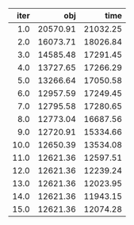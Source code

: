 |   iter |        obj |       time |
| ------:| ----------:| ----------:|
|  $1.0$ | $20570.91$ | $21032.25$ |
|  $2.0$ | $16073.71$ | $18026.84$ |
|  $3.0$ | $14585.48$ | $17291.45$ |
|  $4.0$ | $13727.65$ | $17266.29$ |
|  $5.0$ | $13266.64$ | $17050.58$ |
|  $6.0$ | $12957.59$ | $17249.45$ |
|  $7.0$ | $12795.58$ | $17280.65$ |
|  $8.0$ | $12773.04$ | $16687.56$ |
|  $9.0$ | $12720.91$ | $15334.66$ |
| $10.0$ | $12650.39$ | $13534.08$ |
| $11.0$ | $12621.36$ | $12597.51$ |
| $12.0$ | $12621.36$ | $12239.24$ |
| $13.0$ | $12621.36$ | $12023.95$ |
| $14.0$ | $12621.36$ | $11943.15$ |
| $15.0$ | $12621.36$ | $12074.28$ |

